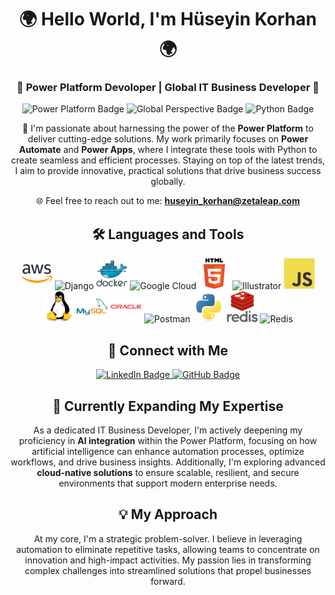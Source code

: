 <h1 align="center">🌍 Hello World, I'm Hüseyin Korhan 🌍</h1>
<h3 align="center">🌟 Power Platform Devoloper | Global IT Business Developer 🌟</h3>

<p align="center">
  <img src="https://img.shields.io/badge/Power_Platform-Expertise-blue?style=flat&logo=microsoft-powerapps" alt="Power Platform Badge"/>
  <img src="https://img.shields.io/badge/Global_Perspective-%E2%9C%85-ff69b4?style=flat&logo=world" alt="Global Perspective Badge"/>
  <img src="https://img.shields.io/badge/Python-Integrator-%233776AB?style=flat&logo=python" alt="Python Badge"/>
</p>

<p align="center">
  🚀 I'm passionate about harnessing the power of the <strong>Power Platform</strong> to deliver cutting-edge solutions. My work primarily focuses on <strong>Power Automate</strong> and <strong>Power Apps</strong>, where I integrate these tools with Python to create seamless and efficient processes. Staying on top of the latest trends, I aim to provide innovative, practical solutions that drive business success globally.
</p>

<p align="center">
  🌐 Feel free to reach out to me: <a href="mailto:huseyin_korhan@zetaleap.com"><strong>huseyin_korhan@zetaleap.com</strong></a>
</p>

<h2 align="center">🛠️ Languages and Tools</h2>

<p align="center">
  <img src="https://raw.githubusercontent.com/devicons/devicon/master/icons/amazonwebservices/amazonwebservices-original-wordmark.svg" alt="AWS" width="50" height="50"/>
  <img src="https://cdn.worldvectorlogo.com/logos/django.svg" alt="Django" width="50" height="50"/>
  <img src="https://raw.githubusercontent.com/devicons/devicon/master/icons/docker/docker-original-wordmark.svg" alt="Docker" width="50" height="50"/>
  <img src="https://www.vectorlogo.zone/logos/google_cloud/google_cloud-icon.svg" alt="Google Cloud" width="50" height="50"/>
  <img src="https://raw.githubusercontent.com/devicons/devicon/master/icons/html5/html5-original-wordmark.svg" alt="HTML5" width="50" height="50"/>
  <img src="https://www.vectorlogo.zone/logos/adobe_illustrator/adobe_illustrator-icon.svg" alt="Illustrator" width="50" height="50"/>
  <img src="https://raw.githubusercontent.com/devicons/devicon/master/icons/javascript/javascript-original.svg" alt="JavaScript" width="50" height="50"/>
  <img src="https://raw.githubusercontent.com/devicons/devicon/master/icons/linux/linux-original.svg" alt="Linux" width="50" height="50"/>
  <img src="https://raw.githubusercontent.com/devicons/devicon/master/icons/mysql/mysql-original-wordmark.svg" alt="MySQL" width="50" height="50"/>
  <img src="https://raw.githubusercontent.com/devicons/devicon/master/icons/oracle/oracle-original.svg" alt="Oracle" width="50" height="50"/>
  <img src="https://www.vectorlogo.zone/logos/getpostman/getpostman-icon.svg" alt="Postman" width="50" height="50"/>
  <img src="https://raw.githubusercontent.com/devicons/devicon/master/icons/python/python-original.svg" alt="Python" width="50" height="50"/>
  <img src="https://raw.githubusercontent.com/devicons/devicon/master/icons/redis/redis-original-wordmark.svg" alt="Redis" width="50" height="50"/>
  <img src="https://cdn.jsdelivr.net/gh/devicons/devicon@latest/icons/apple/apple-original.svg" alt="Redis" width="50" height="50"/>
</p>

<h2 align="center">🔗 Connect with Me</h2>

<p align="center">
  <a href="https://www.linkedin.com/in/huseyinkorhan/" target="_blank">
    <img src="https://img.shields.io/badge/LinkedIn-Connect-blue?style=flat&logo=linkedin" alt="LinkedIn Badge"/>
  </a>
  <a href="https://github.com/korhanh" target="_blank">
    <img src="https://img.shields.io/badge/GitHub-Follow-black?style=flat&logo=github" alt="GitHub Badge"/>
  </a>
</p>

<h2 align="center">🌱 Currently Expanding My Expertise</h2>
<p align="center">
  As a dedicated IT Business Developer, I'm actively deepening my proficiency in <strong>AI integration</strong> within the Power Platform, focusing on how artificial intelligence can enhance automation processes, optimize workflows, and drive business insights. Additionally, I'm exploring advanced <strong>cloud-native solutions</strong> to ensure scalable, resilient, and secure environments that support modern enterprise needs.
</p>

<h2 align="center">💡 My Approach</h2>
<p align="center">
  At my core, I'm a strategic problem-solver. I believe in leveraging automation to eliminate repetitive tasks, allowing teams to concentrate on innovation and high-impact activities. My passion lies in transforming complex challenges into streamlined solutions that propel businesses forward.
</p>

